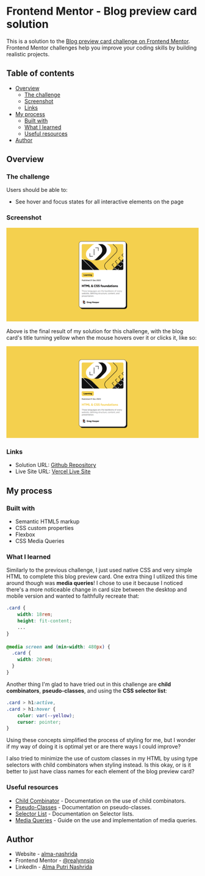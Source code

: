 # Frontend Mentor - Blog preview card solution

This is a solution to the [Blog preview card challenge on Frontend Mentor](https://www.frontendmentor.io/challenges/blog-preview-card-ckPaj01IcS). Frontend Mentor challenges help you improve your coding skills by building realistic projects. 

## Table of contents

- [Overview](#overview)
  - [The challenge](#the-challenge)
  - [Screenshot](#screenshot)
  - [Links](#links)
- [My process](#my-process)
  - [Built with](#built-with)
  - [What I learned](#what-i-learned)
  - [Useful resources](#useful-resources)
- [Author](#author)

## Overview

### The challenge

Users should be able to:

- See hover and focus states for all interactive elements on the page

### Screenshot

![Final Result](assets/images/screenshoot.png)

Above is the final result of my solution for this challenge, with the blog card's title turning yellow when the mouse hovers over it or clicks it, like so:

![Final Hover Result](assets/images/screenshoot_hover.png)


### Links

- Solution URL: [Github Repository](https://github.com/realynnsio/challenge-blog-preview-card)
- Live Site URL: [Vercel Live Site](https://challenge-blog-preview-card-vert.vercel.app/)

## My process

### Built with

- Semantic HTML5 markup
- CSS custom properties
- Flexbox
- CSS Media Queries

### What I learned

Similarly to the previous challenge, I just used native CSS and very simple HTML to complete this blog preview card. One extra thing I utilized this time around though was **media queries**! I chose to use it because I noticed there's a more noticeable change in card size between the desktop and mobile version and wanted to faithfully recreate that:

```css
.card {
    width: 18rem;
    height: fit-content;
    ...
}

@media screen and (min-width: 480px) {
  .card {
    width: 20rem;
  }
}
```

Another thing I'm glad to have tried out in this challenge are **child combinators**, **pseudo-classes**, and using the **CSS selector list**:
```css
.card > h1:active,
.card > h1:hover {
    color: var(--yellow);
    cursor: pointer;
}
```
Using these concepts simplified the process of styling for me, but I wonder if my way of doing it is optimal yet or are there ways I could improve?

I also tried to minimize the use of custom classes in my HTML by using type selectors with child combinators when styling instead. Is this okay, or is it better to just have class names for each element of the blog preview card?


### Useful resources

- [Child Combinator](https://developer.mozilla.org/en-US/docs/Web/CSS/Child_combinator) - Documentation on the use of child combinators.
- [Pseudo-Classes](https://developer.mozilla.org/en-US/docs/Web/CSS/Pseudo-classes) - Documentation on pseudo-classes.
- [Selector List](https://developer.mozilla.org/en-US/docs/Web/CSS/Selector_list) - Documentation on Selector lists.
- [Media Queries](https://www.w3schools.com/css/css3_mediaqueries.asp) - Guide on the use and implementation of media queries.

## Author

- Website - [alma-nashrida](https://www.alma-nashrida.com)
- Frontend Mentor - [@realynnsio](https://www.frontendmentor.io/profile/realynnsio)
- LinkedIn - [Alma Putri Nashrida](https://www.linkedin.com/in/alma-putri-nashrida/)